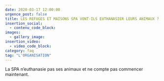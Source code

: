 ```yaml
---
date: 2020-03-17 12:00:00
urgence_post: false
title: LES REFUGES ET MAISONS SPA VONT-ILS EUTHANASIER LEURS ANIMAUX ?
insertion_social:
  - contenu_code_block:
images:
  - gallery_image:
insertion_video:
  - video_code_block:
category: faq
tag: "L'ORGANISATION"
---
```


La SPA n’euthanasie pas ses animaux et ne compte pas commencer maintenant.